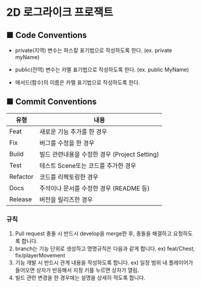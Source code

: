 #  2D 로그라이크 프로잭트

## ■ Code Conventions

- private(지역) 변수는 파스칼 표기법으로 작성하도록 한다. (ex. private myName)
- public(전역) 변수는 카멜 표기법으로 작성하도록 한다. (ex. public MyName)

- 매서드(함수)의 이름은 카멜 표기법으로 작성하도록 한다.

## ■ Commit Conventions

|유형|내용|
|-|-|
|Feat|새로운 기능 추가를 한 경우|
|Fix|버그를 수정을 한 경우|
|Build|빌드 관련내용을 수정한 경우 (Project Setting)|
|Test|테스트 Scene또는 코드를 추가한 경우|
|Refactor|코드를 리펙토링한 경우|
|Docs|주석이나 문서를 수정한 경우 (README 등)|
|Release|버전을 릴리즈한 경우|

### 규칙

1. Pull request 충돌 시 반드시 develop을 merge한 후, 충돌을 해결하고 요청하도록 합니다.
2. branch는 기능 단위로 생성하고 명명규칙은 다음과 같게 합니다. ex) feat/Chest, fix/playerMovement
3. 기능 개발 시 반드시 관계 내용을 작성하도록 합니다. ex) 일정 범위 내 플레이어가 들어오면 상자가 반응해서 지정 키를 누르면 상자가 열림.
4. 빌드 관련 변경을 한 경우에는 설명을 상세히 적도록 합니다.
